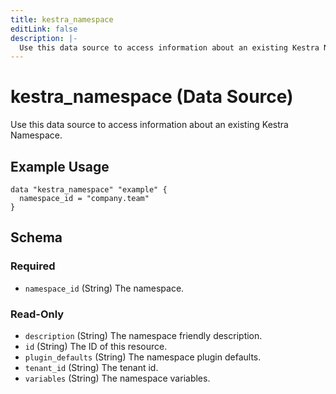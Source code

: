 ```yaml
---
title: kestra_namespace
editLink: false
description: |-
  Use this data source to access information about an existing Kestra Namespace.
---
```


# kestra_namespace (Data Source)

Use this data source to access information about an existing Kestra Namespace.

## Example Usage

```hcl
data "kestra_namespace" "example" {
  namespace_id = "company.team"
}
```

<!-- schema generated by tfplugindocs -->
## Schema

### Required

- `namespace_id` (String) The namespace.

### Read-Only

- `description` (String) The namespace friendly description.
- `id` (String) The ID of this resource.
- `plugin_defaults` (String) The namespace plugin defaults.
- `tenant_id` (String) The tenant id.
- `variables` (String) The namespace variables.
